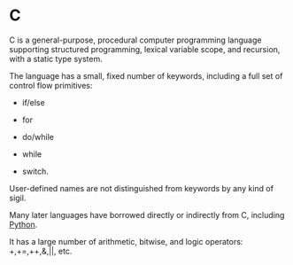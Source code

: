 # C

C is a general-purpose, procedural computer programming language supporting structured programming, lexical variable scope, and recursion, with a static type system.

The language has a small, fixed number of keywords, including a full set of control flow primitives: 

* if/else

* for

* do/while

* while

* switch. 

User-defined names are not distinguished from keywords by any kind of sigil.

Many later languages have borrowed directly or indirectly from C, including [Python](/wiki/Python).

It has a large number of arithmetic, bitwise, and logic operators: +,+=,++,&,||, etc.